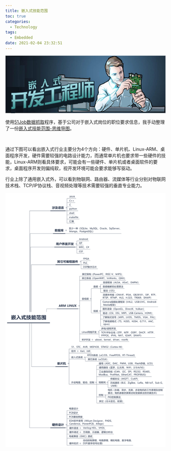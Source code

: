 ```yaml
---
title: 嵌入式技能范围
toc: true
categories:
  - Technology
tags:
  - Embedded
date: 2021-02-04 23:32:51
---
```



![cover.jpg](/resources/embedded_skill_range/cover.jpg)

使用[51Job数据抓取](/Technology/51Job数据抓取/)程序，基于公司对于嵌入式岗位的职位要求信息，我手动整理了一份[嵌入式技能范围-思维导图](/resources/embedded_skill_range/嵌入式技能范围.xmind)。

<!--more-->

<br/>

通过下图可以看出嵌入式行业主要分为4个方向：硬件、单片机、Linux-ARM、桌面程序开发，硬件需要较强的电路设计能力，而通常单片机也要求带一些硬件的技能，Linux-ARM则看具体要求，可能会有一些硬件、单片机或者桌面软件的要求，桌面程序开发则偏纯软，视开发环境可能会要求能够写驱动。

行业上除了通用嵌入式外，可以看到物联网、路由器、流媒体等行业分别对物联网技术栈、TCP/IP协议栈、音视频处理等技术需要较强的垂直专业能力。

![嵌入式技能范围.svg](/resources/embedded_skill_range/嵌入式技能范围.svg)